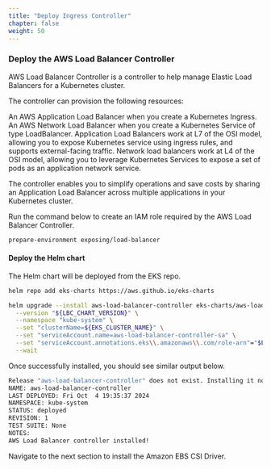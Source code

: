 ```yaml
---
title: "Deploy Ingress Controller"
chapter: false
weight: 50
---
```


### Deploy the AWS Load Balancer Controller

AWS Load Balancer Controller is a controller to help manage Elastic Load Balancers for a Kubernetes cluster.

The controller can provision the following resources:

An AWS Application Load Balancer when you create a Kubernetes Ingress.
An AWS Network Load Balancer when you create a Kubernetes Service of type LoadBalancer.
Application Load Balancers work at L7 of the OSI model, allowing you to expose Kubernetes service using ingress rules, and supports external-facing traffic. Network load balancers work at L4 of the OSI model, allowing you to leverage Kubernetes Services to expose a set of pods as an application network service.

The controller enables you to simplify operations and save costs by sharing an Application Load Balancer across multiple applications in your Kubernetes cluster.

Run the command below to create an IAM role required by the AWS Load Balancer Controller.

```sh
prepare-environment exposing/load-balancer
```


#### Deploy the Helm chart

The Helm chart will be deployed from the EKS repo.

```bash
helm repo add eks-charts https://aws.github.io/eks-charts

helm upgrade --install aws-load-balancer-controller eks-charts/aws-load-balancer-controller \
  --version "${LBC_CHART_VERSION}" \
  --namespace "kube-system" \
  --set "clusterName=${EKS_CLUSTER_NAME}" \
  --set "serviceAccount.name=aws-load-balancer-controller-sa" \
  --set "serviceAccount.annotations.eks\\.amazonaws\\.com/role-arn"="$LBC_ROLE_ARN" \
  --wait
```

Once successfully installed, you should see similar output below.

```bash
Release "aws-load-balancer-controller" does not exist. Installing it now.
NAME: aws-load-balancer-controller
LAST DEPLOYED: Fri Oct  4 19:35:37 2024
NAMESPACE: kube-system
STATUS: deployed
REVISION: 1
TEST SUITE: None
NOTES:
AWS Load Balancer controller installed!
```

Navigate to the next section to install the Amazon EBS CSI Driver.

